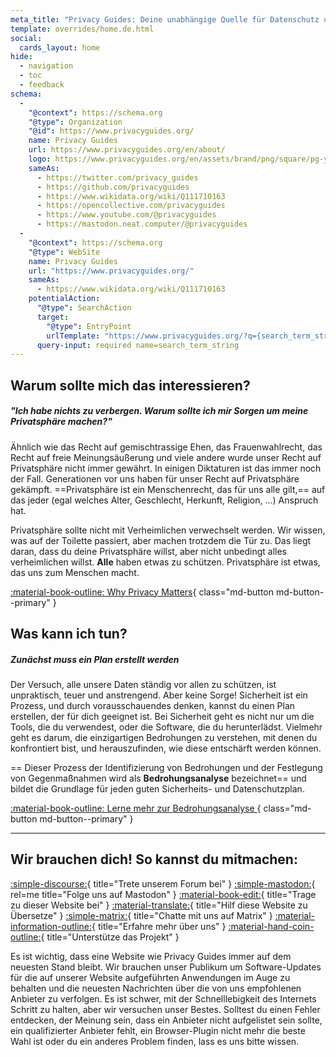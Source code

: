 ```yaml
---
meta_title: "Privacy Guides: Deine unabhängige Quelle für Datenschutz und Sicherheit"
template: overrides/home.de.html
social:
  cards_layout: home
hide:
  - navigation
  - toc
  - feedback
schema:
  - 
    "@context": https://schema.org
    "@type": Organization
    "@id": https://www.privacyguides.org/
    name: Privacy Guides
    url: https://www.privacyguides.org/en/about/
    logo: https://www.privacyguides.org/en/assets/brand/png/square/pg-yellow.png
    sameAs:
      - https://twitter.com/privacy_guides
      - https://github.com/privacyguides
      - https://www.wikidata.org/wiki/Q111710163
      - https://opencollective.com/privacyguides
      - https://www.youtube.com/@privacyguides
      - https://mastodon.neat.computer/@privacyguides
  - 
    "@context": https://schema.org
    "@type": WebSite
    name: Privacy Guides
    url: "https://www.privacyguides.org/"
    sameAs:
      - https://www.wikidata.org/wiki/Q111710163
    potentialAction:
      "@type": SearchAction
      target:
        "@type": EntryPoint
        urlTemplate: "https://www.privacyguides.org/?q={search_term_string}"
      query-input: required name=search_term_string
---
```


<!-- markdownlint-disable-next-line -->
## Warum sollte mich das interessieren?

##### "Ich habe nichts zu verbergen. Warum sollte ich mir Sorgen um meine Privatsphäre machen?"

Ähnlich wie das Recht auf gemischtrassige Ehen, das Frauenwahlrecht, das Recht auf freie Meinungsäußerung und viele andere wurde unser Recht auf Privatsphäre nicht immer gewährt. In einigen Diktaturen ist das immer noch der Fall. Generationen vor uns haben für unser Recht auf Privatsphäre gekämpft. ==Privatsphäre ist ein Menschenrecht, das für uns alle gilt,== auf das jeder (egal welches Alter, Geschlecht, Herkunft, Religion, ...) Anspruch hat.

Privatsphäre sollte nicht mit Verheimlichen verwechselt werden. Wir wissen, was auf der Toilette passiert, aber machen trotzdem die Tür zu. Das liegt daran, dass du deine Privatsphäre willst, aber nicht unbedingt alles verheimlichen willst. **Alle** haben etwas zu schützen. Privatsphäre ist etwas, das uns zum Menschen macht.

[:material-book-outline: Why Privacy Matters](basics/why-privacy-matters.md){ class="md-button md-button--primary" }

## Was kann ich tun?

##### Zunächst muss ein Plan erstellt werden

Der Versuch, alle unsere Daten ständig vor allen zu schützen, ist unpraktisch, teuer und anstrengend. Aber keine Sorge! Sicherheit ist ein Prozess, und durch vorausschauendes denken, kannst du einen Plan erstellen, der für dich geeignet ist. Bei Sicherheit geht es nicht nur um die Tools, die du verwendest, oder die Software, die du herunterlädst. Vielmehr geht es darum, die einzigartigen Bedrohungen zu verstehen, mit denen du konfrontiert bist, und herauszufinden, wie diese entschärft werden können.

== Dieser Prozess der Identifizierung von Bedrohungen und der Festlegung von Gegenmaßnahmen wird als **Bedrohungsanalyse** bezeichnet== und bildet die Grundlage für jeden guten Sicherheits- und Datenschutzplan.

[:material-book-outline: Lerne mehr zur Bedrohungsanalyse ](basics/threat-modeling.md){ class="md-button md-button--primary" }

---

## Wir brauchen dich! So kannst du mitmachen:

[:simple-discourse:](https://discuss.privacyguides.net/){ title="Trete unserem Forum bei" }
[:simple-mastodon:](https://mastodon.neat.computer/@privacyguides){ rel=me title="Folge uns auf Mastodon" }
[:material-book-edit:](https://github.com/privacyguides/privacyguides.org){ title="Trage zu dieser Website bei" }
[:material-translate:](https://matrix.to/#/#pg-i18n:aragon.sh){ title="Hilf diese Website zu Übersetze" }
[:simple-matrix:](https://matrix.to/#/#privacyguides:matrix.org){ title="Chatte mit uns auf Matrix" }
[:material-information-outline:](about/index.md){ title="Erfahre mehr über uns" }
[:material-hand-coin-outline:](about/donate.md){ title="Unterstütze das Projekt" }

Es ist wichtig, dass eine Website wie Privacy Guides immer auf dem neuesten Stand bleibt. Wir brauchen unser Publikum um Software-Updates für die auf unserer Website aufgeführten Anwendungen im Auge zu behalten und die neuesten Nachrichten über die von uns empfohlenen Anbieter zu verfolgen. Es ist schwer, mit der Schnelllebigkeit des Internets Schritt zu halten, aber wir versuchen unser Bestes. Solltest du einen Fehler entdecken, der Meinung sein, dass ein Anbieter nicht aufgelistet sein sollte, ein qualifizierter Anbieter fehlt, ein Browser-Plugin nicht mehr die beste Wahl ist oder du ein anderes Problem finden, lass es uns bitte wissen.
